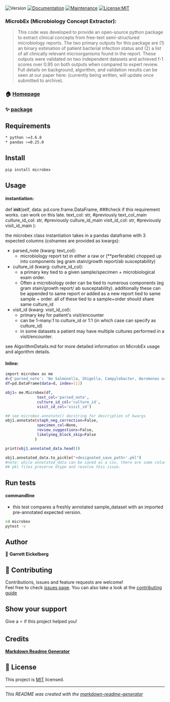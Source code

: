 <h1 align="center">

</h1>
<p>
<img alt="Version" src="https://img.shields.io/badge/version-0.0.2-blue.svg?cacheSeconds=2592000" />
<a href="https://github.com/pedroermarinho/markdown-readme-generator#readme" target="_blank"><img alt="Documentation" src="https://img.shields.io/badge/documentation-yes-brightgreen.svg" /></a>
<a href="https://github.com/pedroermarinho/markdown-readme-generator/graphs/commit-activity" target="_blank"><img alt="Maintenance" src="https://img.shields.io/badge/Maintained%3F-yes-green.svg" /></a>
<a href="https://github.com/pedroermarinho/markdown-readme-generator/blob/master/LICENSE" target="_blank"><img alt="License:MIT" src="https://img.shields.io/badge/License-MIT-yellow.svg" /></a>

</p>

### MicrobEx (Microbiology Concept Extractor):
>This code was developed to provide an open-source python package to extract clinical concepts from free-text semi-structured microbiology reports. The two primary outputs for this package are (1) an binary estimation of patient bacterial infection status and (2) a list of all clinically relevant microorganisms found in the report. These outputs were validated on two independent datasets and achieved f-1 scores over 0.95 on both outputs when compared to expert review. Full details on background, algorithm, and validation results can be seen at our paper here: (currently being written, will update once submitted to archive).

### 🏠 [Homepage](https://github.com/geickelb/microbex)
### ✨ [package](https://pypi.org/project/microbex/)

## Requirements
```sh
* python >=3.6.8
* pandas >=0.25.0

```

## Install
```sh
pip install microbex
```

## Usage

#### instantiation:
   def __init__(self, 
                 data: pd.core.frame.DataFrame, ###check if this requirement works. can work on this late.
                 text_col: str, #previously text_col_main
                 culture_id_col: str, #previously culture_id_main
                 visit_id_col: str, #previously visit_id_main
                ):

the microbex class instantiation takes in a pandas dataframe with 3 expected columns (colnames are provided as kwargs): 

* parsed_note (kwarg: text_col): 
    * microbiology report txt in either a raw or (**perferable) chopped up into components (eg gram stain/growth report/ab susceptability)
* culture_id (kwarg: culture_id_col): 
    * a primary key tied to a given sample/specimen + microbiological exam order. 
    * Often a microbiology order can be tied to numerous components (eg gram stain/growth report/ ab susceptability). additionally these can be appended to same report or added as a new report tied to same sample + order. all of these tied to a sample+order should share same culture_id
* visit_id (kwarg: visit_id_col):
    * primary key for patient's visit/encounter
    * can be 1-many:1 to culture_id or 1:1 (in which case can specify as culture_id)
    * in some datasets a patient may have multiple cultures performed in a visit/encounter. 

see AlgorithmDetails.md for more detailed information on MicrobEx usage and algorithm details.


#### Inline:
```sh
import microbex as me
d={'parsed_note': 'No Salmonella, Shigella, Campylobacter, Aeromonas or Plesiomonas isolated.', 'culture_id': 1, 'visit_id': 1}
df=pd.DataFrame(data=d, index=[1])

obj1= me.Microbex(df,
              text_col='parsed_note',
              culture_id_col='culture_id',
              visit_id_col='visit_id')

## see microbex.annotate() docstring for description of kwargs
obj1.annotate(staph_neg_correction=False, 
              specimen_col=None,
              review_suggestions=False,
              likelyneg_block_skip=False
             )

print(obj1.annotated_data.head())

obj1.annotated_data.to_pickle("<designated_save_path>'.pkl")
#note: while annotated_data can be saved as a csv, there are some columns which are made of lists in each cell. the formatting of these can sometimes not interpreted correctly.
## pkl files preserve dtype and resolve this issue. 
```


## Run tests
#### commandline 
* this test compares a freshly annotated sample_dataset with an imported pre-annotated expected version. 
```sh
cd microbex
pytest -v

```



## Author
👤 **Garrett Eickelberg**







## 🤝 Contributing
Contributions, issues and feature requests are welcome!<br />Feel free to check [issues page](https://github.com/geickelb/rbmce/issues). You can also take a look at the [contributing guide](https://github.com/pedroermarinho/markdown-readme-generator/blob/master/CONTRIBUTING.md)
## Show your support
Give a ⭐️ if this project helped you!
## Credits
**[Markdown Readme Generator](https://github.com/pedroermarinho/markdown-readme-generator)**
## 📝 License

This project is [MIT](https://github.com/geickelb/rbmce/blob/main/LICENSE.txt) licensed.

---
_This README was created with the [markdown-readme-generator](https://github.com/pedroermarinho/markdown-readme-generator)_

